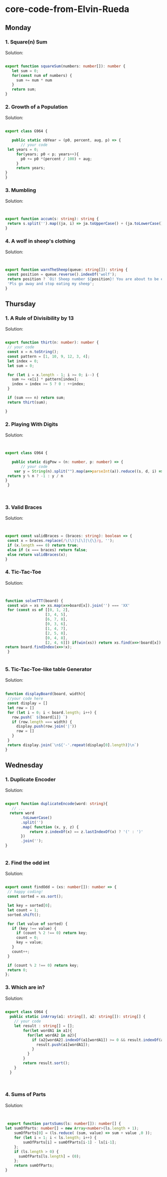 # core-code-from-Elvin-Rueda


## Monday




### 1. Square(n) Sum




Solution:
 
 
 ```Typescript

export function squareSum(numbers: number[]): number {
    let sum = 0;
    for(const num of numbers) {
      sum += num * num
    }
    return sum;
}

```

### 2. Growth of a Population




Solution:
 
 
 ```Typescript
 
 export class G964 {

    public static nbYear = (p0, percent, aug, p) => {
        // your code
  let years = 0;
      for(years; p0 < p; years++){
        p0 += p0 *(percent / 100) + aug;
      }
      return years;
}
}

```

### 3. Mumbling




Solution:
 
 
 ```Typescript
 
 
 export function accum(s: string): string {
  return s.split('').map((ja, i) => ja.toUpperCase() + (ja.toLowerCase()).repeat(i)).join ('-')
}

```
 
 
 ### 4. A wolf in sheep's clothing




Solution:
 
 
 ```Typescript
 
 
 export function warnTheSheep(queue: string[]): string {
  const position = queue.reverse().indexOf('wolf');
  return position ? `Oi! Sheep number ${position}! You are about to be eaten by a wolf!` : 
  'Pls go away and stop eating my sheep';
}


```



## Thursday




### 1. A Rule of Divisibility by 13




Solution:
 
 
 ```Typescript
 
 export function thirt(n: number): number {
  // your code
  const x = n.toString();
  const pattern = [1, 10, 9, 12, 3, 4];
  let index = 0;
  let sum = 0;

  for (let i = x.length - 1; i >= 0; i--) {
    sum += +x[i] * pattern[index];
    index = index >= 5 ? 0 : ++index;
  }

  if (sum === n) return sum;
  return thirt(sum);

}


  ```
  
  
  ### 2. Playing With Digits




Solution:
 
 
 ```Typescript
 
 
 export class G964 {

    public static digPow = (n: number, p: number) => {
        // your code
     var y = String(n).split("").map(a=>parseInt(a)).reduce((s, d, i) => s + Math.pow(d, p + i), 0)
  return y % n ? -1 : y / n
}
  }
  
  
  ```
 
 
 ### 3. Valid Braces




Solution:
 
 
 ```Typescript
 
 
 export const validBraces = (braces: string): boolean => {
  const x = braces.replace(/\(\)|\[\]|\{\}/g, '');
  if (x.length === 0) return true;
  else if (x === braces) return false;
  else return validBraces(x);
}

```
 
 ### 4. Tic-Tac-Toe




Solution:
 
 
 ```Typescript
 
 
 function solveTTT(board) {
  const win = xs => xs.map(x=>board[x]).join('') === 'XX'
  for (const xs of [[0, 1, 2],
                   [3, 4, 5],
                   [6, 7, 8],
                   [0, 3, 6],
                   [1, 4, 7],
                   [2, 5, 8],
                   [0, 4, 8],
                   [2, 4, 6]]) if(win(xs)) return xs.find(x=>!board[x])
return board.findIndex(x=>!x);
  }
  
  ```
  
  
  ### 5. Tic-Tac-Toe-like table Generator




Solution:
 
 
 ```Typescript
  
 function displayBoard(board, width){
  //your code here
  const display = []
  let row = []
  for (let i = 0; i < board.length; i++) {
    row.push(` ${board[i]} `)
    if (row.length === width) {
      display.push(row.join('|'))
      row = []
    }
  }
  return display.join(`\n${'-'.repeat(display[0].length)}\n`)
} 


 ```
 
 
 
 
 
 ## Wednesday




### 1. Duplicate Encoder




Solution:
 
 
 ```Typescript
 
 export function duplicateEncode(word: string){
    // ...
   return word
        .toLowerCase()
        .split('')
        .map( function (x, y, z) {
            return z.indexOf(x) == z.lastIndexOf(x) ? '(' : ')'
        })
        .join('');
}
 
 
 
 ```
 
 
 
 
 ### 2. Find the odd int




Solution:
 
 
 ```Typescript
 
export const findOdd = (xs: number[]): number => {
  // happy coding!
  const sorted = xs.sort();

  let key = sorted[0];
  let count = 1;
  sorted.shift();

  for (let value of sorted) {
    if (key !== value) {
      if (count % 2 !== 0) return key;
      count = 0;
      key = value;
    }
    count++;
  }

  if (count % 2 !== 0) return key;
  return 0;
};

```



### 3.  Which are in?




Solution:


```Typescript
 
export class G964 {
  public static inArray(a1: string[], a2: string[]): string[] {
    // your code
    let result : string[] = [];
        for(let wordA1 in a1){
          for(let wordA2 in a2){
            if (a2[wordA2].indexOf(a1[wordA1]) >= 0 && result.indexOf(a1[wordA1]) < 0) {
              result.push(a1[wordA1]);
            }
          }
        }
        return result.sort();
    }
  }
  
  
  ```
 
### 4.  Sums of Parts



Solution:


```Typescript
 
 
 export function partsSums(ls: number[]): number[] {
let sumOfParts: number[] = new Array<number>(ls.length + 1);
    sumOfParts[0] = (ls.reduce( (sum, value) => sum + value ,0 ));
    for (let i = 1; i < ls.length; i++) {
        sumOfParts[i] = sumOfParts[i-1] - ls[i-1];
    };
    if (ls.length > 0) {
      sumOfParts[ls.length] = (0);
    };
    return sumOfParts;
}

```
 

 
 
